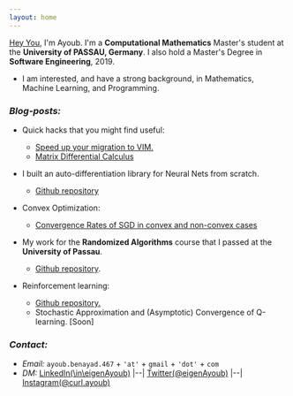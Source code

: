 ```yaml
---
layout: home
---
```






[Hey You](https://www.youtube.com/watch?v=c-MU_5VkjtE), I'm Ayoub. I'm a **Computational Mathematics** Master's student at the **University of PASSAU, Germany**. I also hold a Master's Degree in **Software Engineering**, 2019.

* I am interested, and have a strong background, in Mathematics, Machine Learning, and Programming.

### *Blog-posts:*
* Quick hacks that you might find useful: 
    * [Speed up your migration to VIM.](/blogs/vim)
    * [Matrix Differential Calculus](/blogs/enter_the_matrix)

* I built an auto-differentiation library for Neural Nets from scratch.
    * [Github repository](https://github.com/eigenAyoub/check-your-gradients)

* Convex Optimization:
  * [Convergence Rates of SGD in convex and non-convex cases](/blogs/SGD)

* My work for the **Randomized Algorithms** course that I passed at the **University of Passau**.
  * [Github repository](https://github.com/eigenAyoub/randomised-algorithms). 

* Reinforcement learning:
  * [Github repository.](https://github.com/eigenAyoub/reinforcement-learning)
  * Stochastic Approximation and (Asymptotic) Convergence of Q-learning. [Soon]

### *Contact:*

* *Email:* `ayoub.benayad.467` + `'at'` + `gmail` + `'dot'` + `com`
* *DM:* 
[LinkedIn(\in\eigenAyoub)](https://www.linkedin.com/in/eigenAyoub/)
 |--|
[Twitter(@eigenAyoub)](https://twitter.com/eigenayoub)
 |--|
[Instagram(@curl.ayoub)](https://www.instagram.com/curl.ayoub/)


